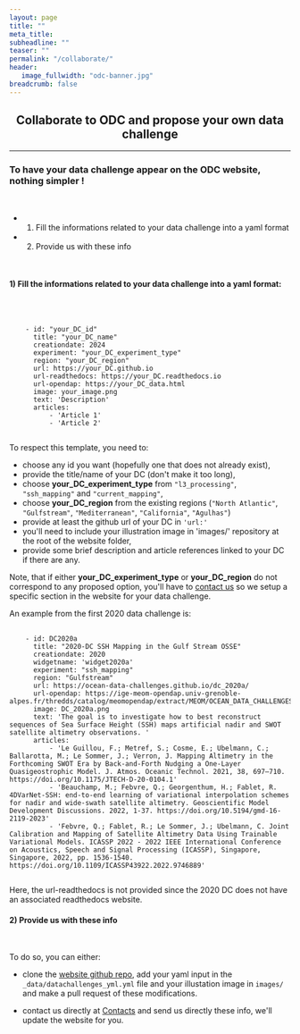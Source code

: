 ```yaml
---
layout: page
title: ""
meta_title: 
subheadline: ""
teaser: ""
permalink: "/collaborate/"
header:
   image_fullwidth: "odc-banner.jpg"
breadcrumb: false
---
```


## <center> <b> Collaborate to ODC and propose your own data challenge </b> </center>


---
 
 
 
### To have your data challenge appear on the ODC website, nothing simpler ! 

<br> 

- 1) Fill the informations related to your data challenge into a yaml format

- 2) Provide us with these info

<br> 

#### 1) Fill the informations related to your data challenge into a yaml format: 

<br> 

<pre>
  <code>
    - id: "your_DC_id"
      title: "your_DC_name"
      creationdate: 2024 
      experiment: "your_DC_experiment_type"
      region: "your_DC_region"
      url: https://your_DC.github.io
      url-readthedocs: https://your_DC.readthedocs.io
      url-opendap: https://your_DC_data.html
      image: your_image.png
      text: 'Description'
      articles: 
          - 'Article 1'    
          - 'Article 2'       
  </code>
</pre>

To respect this template, you need to: 

- choose any id you want (hopefully one that does not already exist),
- provide the title/name of your DC (don't make it too long), 
- choose **your_DC_experiment_type** from ```"l3_processing"```, ```"ssh_mapping"``` and ```"current_mapping"```, 
- choose **your_DC_region** from the existing regions (```"North Atlantic"```, ```"Gulfstream"```, ```"Mediterranean"```, ```"California"```, ```"Agulhas"```)
- provide at least the github url of your DC in ```'url:'```
- you'll need to include your illustration image in 'images/' repository at the root of the website folder,
- provide some brief description and article references linked to your DC if there are any. 


Note, that if either **your_DC_experiment_type** or **your_DC_region** do not correspond to any proposed option, you'll have to [contact us](/contacts/) so we setup a specific section in the website for your data challenge. 

<p>An example from the first 2020 data challenge is:</p>
<pre>
  <code>
    - id: DC2020a 
      title: "2020-DC SSH Mapping in the Gulf Stream OSSE"
      creationdate: 2020
      widgetname: 'widget2020a'
      experiment: "ssh_mapping"
      region: "Gulfstream"
      url: https://ocean-data-challenges.github.io/dc_2020a/
      url-opendap: https://ige-meom-opendap.univ-grenoble-alpes.fr/thredds/catalog/meomopendap/extract/MEOM/OCEAN_DATA_CHALLENGES/2020a_SSH_mapping_NATL60/catalog.html
      image: DC_2020a.png
      text: 'The goal is to investigate how to best reconstruct sequences of Sea Surface Height (SSH) maps artificial nadir and SWOT satellite altimetry observations. '
      articles: 
          - 'Le Guillou, F.; Metref, S.; Cosme, E.; Ubelmann, C.; Ballarotta, M.; Le Sommer, J.; Verron, J. Mapping Altimetry in the Forthcoming SWOT Era by Back-and-Forth Nudging a One-Layer Quasigeostrophic Model. J. Atmos. Oceanic Technol. 2021, 38, 697–710. https://doi.org/10.1175/JTECH-D-20-0104.1'
          - 'Beauchamp, M.; Febvre, Q.; Georgenthum, H.; Fablet, R. 4DVarNet-SSH: end-to-end learning of variational interpolation schemes for nadir and wide-swath satellite altimetry. Geoscientific Model Development Discussions. 2022, 1-37. https://doi.org/10.5194/gmd-16-2119-2023'
          - 'Febvre, Q.; Fablet, R.; Le Sommer, J.; Ubelmann, C. Joint Calibration and Mapping of Satellite Altimetry Data Using Trainable Variational Models. ICASSP 2022 - 2022 IEEE International Conference on Acoustics, Speech and Signal Processing (ICASSP), Singapore, Singapore, 2022, pp. 1536-1540. https://doi.org/10.1109/ICASSP43922.2022.9746889'         
  </code>
</pre>


Here, the url-readthedocs is not provided since the 2020 DC does not have an associated readthedocs website. 


#### 2) Provide us with these info 

<br> 

To do so, you can either: 

- clone the [website github repo](https://github.com/ocean-data-challenges/ocean-data-challenges.github.io), add your yaml input in the ```_data/datachallenges_yml.yml``` file and your illustation image in ```images/``` and make a pull request of these modifications.

- contact us directly at [Contacts](/contacts/) and send us directly these info, we'll update the website for you.  

